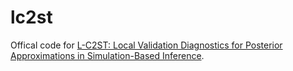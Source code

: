 # lc2st
Offical code for [L-C2ST: Local Validation Diagnostics for Posterior Approximations in Simulation-Based Inference](https://arxiv.org/abs/2306.03580).
